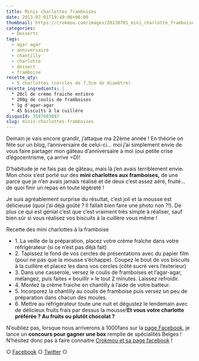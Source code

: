 ```yaml
---
title: Minis charlottes framboises
date: 2013-07-01T19:49:00+00:00
thumbnail: https://crokmou.com/images/20130701_mini_charlotte_framboise_agar_agar_0006.jpg
categories:
  - Desserts
tags:
  - agar agar
  - anniversaire
  - chantilly
  - charlotte
  - dessert
  - framboise
recette_qty:
  - 5 charlottes (cercles de 7,5cm de diamètre)
recette_ingredients: |
  * 20cl de crème fraiche entière
  * 200g de coulis de framboises
  * 1g d'agar-agar
  * 45 biscuits à la cuillère
disqusId: 3587683887
slug: minis-charlottes-framboises
---
```


Demain je vais encore grandir, j’attaque ma 22ème année ! En théorie on fête sur un blog, l’anniversaire de celui-ci… moi j’ai simplement envie de vous faire partager mon gâteau d’anniversaire à moi (oui petite crise d’égocentrisme, ça arrive =D)!

D’habitude je ne fais pas de gâteau, mais là j’en avais terriblement envie. Mon choix s’est porté sur des **mini charlottes aux framboises,** de une parce que je n’en avais jamais réalisé et de deux c’est assez aéré, fruité… de quoi finir un repas en toute légèreté !

Je suis agréablement surprise du résultat, c’est joli et la mousse est délicieuse (quoi j’ai déjà goûté ? Il fallait bien faire une photo non ?!). De plus ce qui est génial c’est que c’est vraiment très simple à réaliser, sauf bien sûr si vous réalisez vos biscuits à la cuillère vous même !

Recette des mini charlottes à la framboise
* 1\. La veille de la préparation, placez votre crème fraîche dans votre réfrigérateur (si ce n’est pas déjà fait)
* 2\. Tapissez le fond de vos cercles de présentations avec du papier film (pour ne pas que la mousse s’échappe). Coupez le bout de vos biscuits à la cuillère et placez les dans vos cercles (côté sucré vers l’exterieur)
* 3\. Dans une casserole, versez le coulis de framboises et l’agar-agar, mélangez, puis faites « bouillir » le tout 2 minutes. Laissez refroidir.
* 4\. Montez la crème fraiche en chantilly à l’aide de votre batteur.
* 5\. Incorporez la chantilly au coulis de framboise puis versez un peu de préparation dans chacun des moules.
* 6\. Mettre au réfrigérateur toute une nuit et dégustez le lendemain avec de délicieux fruits frais par dessus la mousse!**Et vous votre charlotte préférée ? Au fruits ou plutôt chocolat ?**

N’oubliez pas, lorsque nous arriverons à 1000fans sur la [page Facebook](https://www.facebook.com/pages/CroKMou/148093255259077), je lance un **concours pour gagner une box** remplie de spécialités Belges ! N’hésitez donc pas à faire connaitre [Crokmou et sa page facebook](https://www.facebook.com/pages/CroKMou/148093255259077) !

○ [Facebook](https://www.facebook.com/crokmou.blog) ○ [Twitter](https://twitter.com/Crokmou) ○

 
